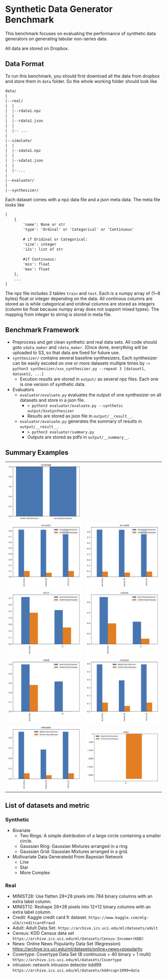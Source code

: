# Synthetic Data Generator Benchmark

This benchmark focuses on evaluating the performance of synthetic data generators on generating tabular non-series data.

All data are stored on Dropbox.

## Data Format

To run this benchmark, you should first download all the data from dropbox and store them in `data` folder. So the whole working folder should look like

```
data/
|
|--real/
|  |
|  |--rdata1.npz
|  |
|  |--rdata1.json
|  |
|  |-- ...
|
|--simulate/
|  |
|  |--sdata1.npz
|  |
|  |--sdata1.json
|  |
|  |--...
|
|--evaluator/
|
|--synthesizer/
```

Each dataset comes with a npz data file and a json meta data. The meta file looks like

```
[
	{
		'name': None or str
		'type': 'Ordinal' or 'Categorical' or 'Continuous'

		# if Oridinal or Categorical:
		'size': integer
		'i2s': list of str

		#if Continuous:
		'min': float
		'max': float
	},
	...
]

```

The npz file includes 2 tables `train` and `test`. Each is a numpy array of (1~8 bytes) float or integer depending on the data. All continous columns are stored as is while categorical and oridinal columns are stored as integers (column be float because numpy array does not support mixed types). The mapping from integer to string is stored in meta file.

## Benchmark Framework

- Preprocess and get clean synthetic and real data sets. All code should goto `sdata_maker` and `rdata_maker`. (Once done, everything will be uploaded to S3, so that data are fixed for future use.
- `synthesizer/` contains several baseline synthesizers. Each synthesizer can be easily excuted on one or more datasets multiple times by
	-`> python3 synthesizer/xxx_synthesizer.py --repeat 3 [dataset1, dataset2, ...]`
	- Excution results are stored in `output/` as several npz files. Each one is one version of synthetic data.
- Evaluators
	- `evaluator/evaluate.py` evaluates the output of one synthesizer on all datasets and store in a json file.
		- `> python3 evaluator/evaluate.py --synthetic output/XxxSynthesizer`
		- Results are stored as json file in `output/__result__`.
	- `evaluator/evaluate.py` generates the summary of results in `output/__result__`.
		- `> python3 evaluator/summary.py`
		- Outputs are stored as pdfs in `output/__summary__`.


## Summary Examples

<table>
<tr>
<td>
<img src="misc/coverage.jpg" width="100%">
</td>
<tr>
	<td>
	<img src="misc/mnist12.jpg" width="100%">
	</td>
	<td>
	<img src="misc/mnist28.jpg" width="100%">
	</td>
</tr>
<tr>
	<td>
	<img src="misc/adult.jpg" width="100%">
	</td>
	<td>
	<img src="misc/census.jpg" width="100%">
	</td>
</tr>
<tr>
	<td>
	<img src="misc/credit.jpg" width="100%">
	</td>
	<td>
	<img src="misc/covtype.jpg" width="100%">
	</td>
</tr>

<tr>
	<td>
	<img src="misc/intrusion.jpg" width="100%">
	</td>
	<td>
	<img src="misc/news.jpg" width="100%">
	</td>
</tr>

</table>

## List of datasets and metric


### Synthetic

- Bivariate 
	- Two Rings: A simple distribution of a large circle containing a smaller circle. 
	- Gaussian Ring: Gaussian Mixtures arranged in a ring.
	- Gaussian Grid: Gaussian Mixtures arranged in a grid.
- Multivariate Data Generatedd From Bayesian Network
	- Line 
	- Star
	- More Complex


### Real
- MINIST28: Use flatten 28\*28 pixels into 784 binary columns with an extra label column.
- MINIST12: Reshape 28\*28 pixels into 12\*12 binary columns with an extra label column.
- Credit: Kaggle credit card fr dataset. `https://www.kaggle.com/mlg-ulb/creditcardfraud`
- Adult: Adult Data Set. `https://archive.ics.uci.edu/ml/datasets/adult`
- Census: KDD Census data set `https://archive.ics.uci.edu/ml/datasets/Census-Income+(KDD)`
- News: Online News Popularity Data Set (Regression) https://archive.ics.uci.edu/ml/datasets/online+news+popularity
- Covertype: Covertype Data Set (8 continuous + 40 binary + 1 multi) `https://archive.ics.uci.edu/ml/datasets/Covertype`
- intrusion: network intrusion detector kdd99 `https://archive.ics.uci.edu/ml/datasets/kdd+cup+1999+data`
